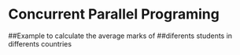 # Concurrent Parallel Programing
##Example to calculate the average marks of 
##diferents students in differents countries
